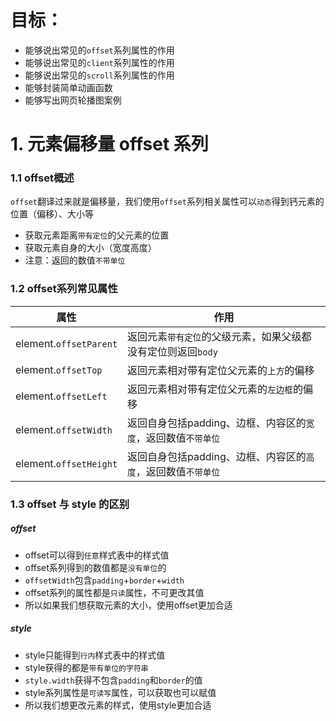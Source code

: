 # 目标：

* 能够说出常见的`offset`系列属性的作用
* 能够说出常见的`client`系列属性的作用
* 能够说出常见的`scroll`系列属性的作用
* 能够封装简单动画函数
* 能够写出网页轮播图案例

# 1. 元素偏移量 offset 系列

### 1.1 offset概述

`offset`翻译过来就是偏移量，我们使用`offset`系列相关属性可以`动态`得到钙元素的位置（偏移）、大小等

* 获取元素距离`带有定位`的父元素的位置
* 获取元素自身的大小（宽度高度）
* 注意：返回的数值`不带单位`

### 1.2 offset系列常见属性

| 属性                   | 作用                                                         |
| ---------------------- | ------------------------------------------------------------ |
| element.`offsetParent` | 返回元素`带有定位`的父级元素，如果父级都没有定位则返回`body` |
| element.`offsetTop`    | 返回元素相对带有定位父元素的`上方`的偏移                     |
| element.`offsetLeft`   | 返回元素相对带有定位父元素的`左边框`的偏移                   |
| element.`offsetWidth`  | 返回自身包括padding、边框、内容区的`宽度`，返回数值`不带单位` |
| element.`offsetHeight` | 返回自身包括padding、边框、内容区的`高度`，返回数值`不带单位` |

### 1.3 offset 与 style 的区别

##### offset

* offset可以得到`任意`样式表中的样式值
* offset系列得到的数值都是`没有单位`的
* `offsetWidth`包含`padding`+`border`+`width`
* offset系列的属性都是`只读`属性，不可更改其值
* 所以如果我们想获取元素的大小，使用offset更加合适

##### style

* style只能得到`行内`样式表中的样式值
* style获得的都是`带有单位的字符串`
* `style.width`获得不包含`padding`和`border`的值
* style系列属性是`可读写`属性，可以获取也可以赋值
* 所以我们想更改元素的样式，使用style更加合适

